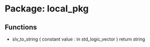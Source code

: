 # Package: local_pkg

## Functions
- slv_to_string <font id="function_arguments">( constant value : in std_logic_vector ) </font> <font id="function_return">return string </font>
